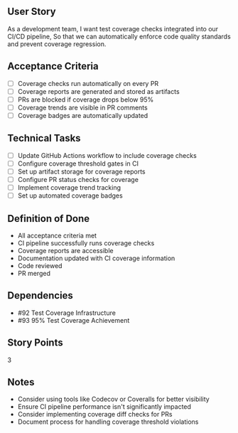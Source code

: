 ## User Story

As a development team, I want test coverage checks integrated into our CI/CD pipeline, So that we
can automatically enforce code quality standards and prevent coverage regression.

## Acceptance Criteria

- [ ] Coverage checks run automatically on every PR
- [ ] Coverage reports are generated and stored as artifacts
- [ ] PRs are blocked if coverage drops below 95%
- [ ] Coverage trends are visible in PR comments
- [ ] Coverage badges are automatically updated

## Technical Tasks

- [ ] Update GitHub Actions workflow to include coverage checks
- [ ] Configure coverage threshold gates in CI
- [ ] Set up artifact storage for coverage reports
- [ ] Configure PR status checks for coverage
- [ ] Implement coverage trend tracking
- [ ] Set up automated coverage badges

## Definition of Done

- All acceptance criteria met
- CI pipeline successfully runs coverage checks
- Coverage reports are accessible
- Documentation updated with CI coverage information
- Code reviewed
- PR merged

## Dependencies

- #92 Test Coverage Infrastructure
- #93 95% Test Coverage Achievement

## Story Points

3

## Notes

- Consider using tools like Codecov or Coveralls for better visibility
- Ensure CI pipeline performance isn't significantly impacted
- Consider implementing coverage diff checks for PRs
- Document process for handling coverage threshold violations
